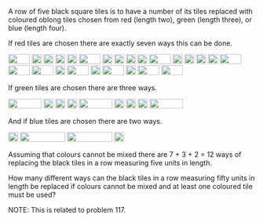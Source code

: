   <p>A row of five black square tiles is to have a number of its tiles replaced with coloured oblong tiles chosen from red (length two), green (length three), or blue (length four).</p>  <p>If red tiles are chosen there are exactly seven ways this can be done.</p>                <img src="images/spacer.gif" width="44" height="20" alt="" />  <img src="images/spacer.gif" width="20" height="20" alt="" />  <img src="images/spacer.gif" width="20" height="20" alt="" />  <img src="images/spacer.gif" width="20" height="20" alt="" />              <img src="images/spacer.gif" width="20" height="20" alt="" />  <img src="images/spacer.gif" width="44" height="20" alt="" />  <img src="images/spacer.gif" width="20" height="20" alt="" />  <img src="images/spacer.gif" width="20" height="20" alt="" />              <img src="images/spacer.gif" width="20" height="20" alt="" />  <img src="images/spacer.gif" width="20" height="20" alt="" />  <img src="images/spacer.gif" width="44" height="20" alt="" />  <img src="images/spacer.gif" width="20" height="20" alt="" />              <img src="images/spacer.gif" width="20" height="20" alt="" />  <img src="images/spacer.gif" width="20" height="20" alt="" />  <img src="images/spacer.gif" width="20" height="20" alt="" />  <img src="images/spacer.gif" width="44" height="20" alt="" />                    <img src="images/spacer.gif" width="44" height="20" alt="" />  <img src="images/spacer.gif" width="44" height="20" alt="" />  <img src="images/spacer.gif" width="20" height="20" alt="" />              <img src="images/spacer.gif" width="44" height="20" alt="" />  <img src="images/spacer.gif" width="20" height="20" alt="" />  <img src="images/spacer.gif" width="44" height="20" alt="" />              <img src="images/spacer.gif" width="20" height="20" alt="" />  <img src="images/spacer.gif" width="44" height="20" alt="" />  <img src="images/spacer.gif" width="44" height="20" alt="" />        &nbsp;          <p>If green tiles are chosen there are three ways.</p>                <img src="images/spacer.gif" width="68" height="20" alt="" />  <img src="images/spacer.gif" width="20" height="20" alt="" />  <img src="images/spacer.gif" width="20" height="20" alt="" />              <img src="images/spacer.gif" width="20" height="20" alt="" />  <img src="images/spacer.gif" width="68" height="20" alt="" />  <img src="images/spacer.gif" width="20" height="20" alt="" />              <img src="images/spacer.gif" width="20" height="20" alt="" />  <img src="images/spacer.gif" width="20" height="20" alt="" />  <img src="images/spacer.gif" width="68" height="20" alt="" />        &nbsp;        <p>And if blue tiles are chosen there are two ways.</p>                <img src="images/spacer.gif" width="20" height="20" alt="" />  <img src="images/spacer.gif" width="92" height="20" alt="" />              <img src="images/spacer.gif" width="92" height="20" alt="" />  <img src="images/spacer.gif" width="20" height="20" alt="" />              <p>Assuming that colours cannot be mixed there are 7 + 3 + 2 = 12 ways of replacing the black tiles in a row measuring five units in length.</p>  <p>How many different ways can the black tiles in a row measuring fifty units in length be replaced if colours cannot be mixed and at least one coloured tile must be used?</p>  <p class="info">NOTE: This is related to problem 117.</p>  